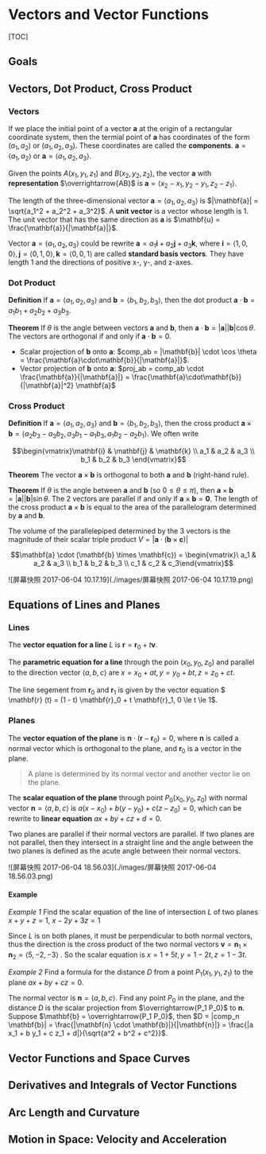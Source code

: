 # Vectors and Vector Functions

[TOC]

## Goals

## Vectors, Dot Product, Cross Product

### Vectors

If we place the initial point of a vector $\mathbf{a}$ at the origin of a rectangular coordinate system, then the termial point of $\mathbf{a}$ has coordinates of the form $(a_1, a_2)$ or $(a_1, a_2, a_3)$. These coordinates are called the **components**. $\mathbf{a} = \langle a_1, a_2 \rangle$ or $\mathbf{a} = \langle a_1, a_2, a_3 \rangle$.

Given the points $A(x_1, y_1, z_1)$ and $B(x_2, y_2, z_2)$, the vector $\mathbf{a}$ with **representation** $\overrightarrow{AB}$ is $\mathbf{a} = \langle x_2 - x_1, y_2 - y_1, z_2 - z_1 \rangle$.

The length of the three-dimensional vector $\mathbf{a} = \langle a_1, a_2, a_3 \rangle$ is $|\mathbf{a}| = \sqrt{a_1^2 + a_2^2 + a_3^2}$. A **unit vector** is a vector whose length is 1. The unit vector that has the same direction as $\mathbf{a}$ is $\mathbf{u} = \frac{\mathbf{a}}{|\mathbf{a}|}$.

Vector $\mathbf{a} = \langle a_1, a_2, a_3 \rangle$ could be rewrite $\mathbf{a} = a_1\mathbf{i} + a_2\mathbf{j} + a_3\mathbf{k}$, where $\mathbf{i} = \langle1,0,0\rangle, \mathbf{j} = \langle0,1,0\rangle, \mathbf{k} = \langle0,0,1\rangle$ are called **standard basis vectors**. They have length 1 and the directions of positive x-, y-, and z-axes.

### Dot Product

**Definition** If $\mathbf{a} = \langle a_1, a_2, a_3 \rangle$ and $\mathbf{b} = \langle b_1, b_2, b_3 \rangle$, then the dot product $\mathbf{a}\cdot\mathbf{b} = a_1 b_1 + a_2 b_2 + a_3 b_3$. 

**Theorem** If $\theta$ is the angle between vectors $\mathbf{a}$ and $\mathbf{b}$, then $\mathbf{a}\cdot\mathbf{b} = |\mathbf{a}| |\mathbf{b}| \cos \theta$. The vectors are orthogonal if and only if $\mathbf{a}\cdot\mathbf{b} = 0$.

- Scalar projection of $\mathbf{b}$ onto $\mathbf{a}$: $comp_ab = |\mathbf{b}| \cdot \cos \theta = \frac{\mathbf{a}\cdot\mathbf{b}}{|\mathbf{a}|}$.
- Vector projection of $\mathbf{b}$ onto $\mathbf{a}$: $proj_ab = comp_ab \cdot \frac{\mathbf{a}}{|\mathbf{a}|} = \frac{\mathbf{a}\cdot\mathbf{b}}{|\mathbf{a}|^2} \mathbf{a}$

### Cross Product

**Definition** If $\mathbf{a} = \langle a_1, a_2, a_3 \rangle$ and $\mathbf{b} = \langle b_1, b_2, b_3 \rangle$, then the cross product $\mathbf{a} \times \mathbf{b} = \langle a_2 b_3 - a_3 b_2, a_3 b_1 - a_1 b_3, a_1 b_2 - a_2 b_1 \rangle$. We often write

$$\begin{vmatrix}\mathbf{i} & \mathbf{j} & \mathbf{k} \\ a_1 & a_2 & a_3 \\ b_1 & b_2 & b_3 \end{vmatrix}$$

**Theorem** The vector $\mathbf{a} \times \mathbf{b}$ is orthogonal to both $\mathbf{a}$ and $\mathbf{b}$ (right-hand rule). 

**Theorem** If $\theta$ is the angle between $\mathbf{a}$ and $\mathbf{b}$ (so $0 \le \theta \le \pi$), then $\mathbf{a} \times \mathbf{b} = |\mathbf{a}| |\mathbf{b}| \sin \theta$. The 2 vectors are parallel if and only if $\mathbf{a} \times \mathbf{b} = \mathbf{0}$. The length of the cross product $\mathbf{a} \times \mathbf{b}$ is equal to the area of the parallelogram determined by $\mathbf{a}$ and $\mathbf{b}$.

The volume of the parallelepiped determined by the 3 vectors is the magnitude of their scalar triple product $V = |\mathbf{a} \cdot (\mathbf{b} \times \mathbf{c})|$

$$\mathbf{a} \cdot (\mathbf{b} \times \mathbf{c}) = \begin{vmatrix}\ a_1 & a_2 & a_3 \\ b_1 & b_2 & b_3 \\ c_1 & c_2 & c_3\end{vmatrix}$$

![屏幕快照 2017-06-04 10.17.19](./images/屏幕快照 2017-06-04 10.17.19.png)

## Equations of Lines and Planes

### Lines

The **vector equation for a line** $L$ is $\mathbf{r} = \mathbf{r}_0 + t \mathbf{v}$.

The **parametric equation for a line** through the poin $(x_0, y_0, z_0)$ and parallel to the direction vector $\langle a, b, c \rangle$ are $x = x_0 + a t, y = y_0 + b t, z = z_0 + c t$.

The line segement from $\mathbf{r}_0$ and $\mathbf{r}_1$ is given by the vector equation $ \mathbf{r} (t) = (1 - t) \mathbf{r}_0 + t \mathbf{r}_1, 0 \le t \le 1$.

### Planes

The **vector equation of the plane** is $\mathbf{n} \cdot (\mathbf{r} - \mathbf{r}_0) = 0$, where $\mathbf{n}$ is called a normal vector which is orthogonal to the plane, and $\mathbf{r}_0$ is a vector in the plane.

>  A plane is determined by its normal vector and another vector lie on the plane.

The **scalar equation of the plane** through point $P_0(x_0, y_0, z_0)$ with normal vector $\mathbf{n} = \langle a, b, c \rangle$ is $a (x - x_0) + b (y - y_0) + c (z - z_0) = 0$, which can be rewrite to **linear equation** $a x + b y + c z + d = 0$.

Two planes are parallel if their normal vectors are parallel. If two planes are not parallel, then they intersect in a straight line and the angle between the two planes is defined as the acute angle between their normal vectors.

![屏幕快照 2017-06-04 18.56.03](./images/屏幕快照 2017-06-04 18.56.03.png)

#### Example

*Example 1* Find the scalar equation of the line of intersection $L$ of two planes $x + y + z = 1$, $x - 2y + 3z = 1$

Since $L$ is on both planes, it must be perpendicular to both normal vectors, thus the direction is the cross product of the two normal vectors $\mathbf{v} = \mathbf{n}_1 \times \mathbf{n}_2 = \langle 5, -2, -3 \rangle$ . So the scalar equation is $x = 1 + 5 t, y = 1 - 2 t, z = 1 - 3 t$.

*Example 2* Find a formula for the distance $D$ from a point $P_1(x_1, y_1, z_1)$ to the plane $a x+ b y + c z = 0$.

The normal vector is $\mathbf{n} = \langle a, b, c \rangle$. Find any point $P_0$ in the plane, and the distance $D$ is the scalar projection from $\overrightarrow{P_1 P_0}$ to $\mathbf{n}$. Suppose $\mathbf{b} = \overrightarrow{P_1 P_0}$, then $D = |comp_n \mathbf{b}| = \frac{|\mathbf{n} \cdot \mathbf{b}|}{|\mathbf{n}|} = \frac{|a x_1 + b y_1 + c z_1 + d|}{\sqrt{a^2 + b^2 + c^2}}$.

## Vector Functions and Space Curves

## Derivatives and Integrals of Vector Functions

## Arc Length and Curvature

## Motion in Space: Velocity and Acceleration





